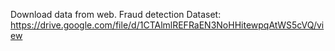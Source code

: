 Download data from web.
Fraud detection Dataset: https://drive.google.com/file/d/1CTAlmlREFRaEN3NoHHitewpqAtWS5cVQ/view  
